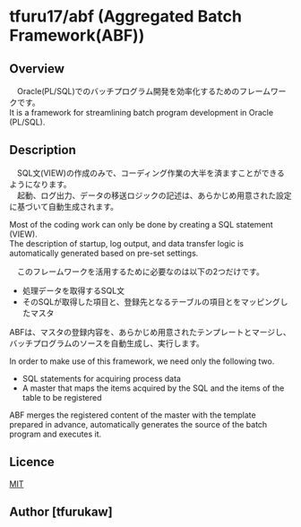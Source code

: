 tfuru17/abf
(Aggregated Batch Framework(ABF))
====

## Overview  
　Oracle(PL/SQL)でのバッチプログラム開発を効率化するためのフレームワークです。  
It is a framework for streamlining batch program development in Oracle (PL/SQL).  

## Description
　SQL文(VIEW)の作成のみで、コーディング作業の大半を済ますことができるようになります。  
　起動、ログ出力、データの移送ロジックの記述は、あらかじめ用意された設定に基づいて自動生成されます。  

Most of the coding work can only be done by creating a SQL statement (VIEW).  
The description of startup, log output, and data transfer logic is automatically generated based on pre-set settings.  

　このフレームワークを活用するために必要なのは以下の2つだけです。  

 * 処理データを取得するSQL文  
 * そのSQLが取得した項目と、登録先となるテーブルの項目とをマッピングしたマスタ  

ABFは、マスタの登録内容を、あらかじめ用意されたテンプレートとマージし、バッチプログラムのソースを自動生成し、実行します。  

In order to make use of this framework, we need only the following two.  

 * SQL statements for acquiring process data  
 * A master that maps the items acquired by the SQL and the items of the table to be registered  

ABF merges the registered content of the master with the template prepared in advance, automatically generates the source of the batch program and executes it.  

## Licence
[MIT](https://github.com/tcnksm/tool/blob/master/LICENCE)

## Author [tfurukaw]
